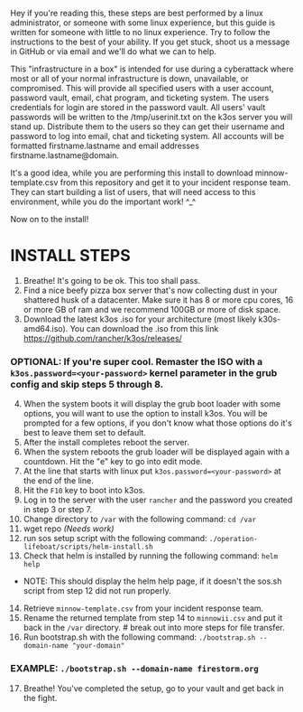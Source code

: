 Hey if you're reading this, these steps are best performed by a linux administrator, or someone with
some linux experience, but this guide is written for someone with little to no linux experience.
Try to follow the instructions to the best of your ability.  If you get stuck, shoot us a message in
GitHub or via email and we'll do what we can to help.

This "infrastructure in a box" is intended for use during a cyberattack where most or all of your
normal infrastructure is down, unavailable, or compromised.  This will provide all specified users
with a user account, password vault, email, chat program, and ticketing system. The users credentials
for login are stored in the password vault.  All users' vault passwords will be written to the
/tmp/userinit.txt on the k3os server you will stand up.  Distribute them to the users so they can
get their username and password to log into email, chat and ticketing system. All accounts will be
formatted firstname.lastname and email addresses firstname.lastname@domain.

It's a good idea, while you are performing this install to download minnow-template.csv from this
repository and get it to your incident response team. They can start building a list of users, that
will need access to this environment, while you do the important work! ^_^

Now on to the install!

# INSTALL STEPS

1. Breathe!  It's going to be ok. This too shall pass.
2. Find a nice beefy pizza box server that's now collecting dust in your shattered husk of a
datacenter.  Make sure it has 8 or more cpu cores, 16 or more GB of ram and we recommend 100GB or
more of disk space.
3. Download the latest k3os .iso for your architecture (most likely k30s-amd64.iso).
You can download the .iso from this link https://github.com/rancher/k3os/releases/
### OPTIONAL:  If you're super cool.  Remaster the ISO with a `k3os.password=<your-password>` kernel parameter in the grub config and skip steps 5 through 8.
4. When the system boots it will display the grub boot loader with some options, you
will want to use the option to install k3os.  You will be prompted for a few options,
if you don't know what those options do it's best to leave them set to default.
5. After the install completes reboot the server.
6. When the system reboots the grub loader will be displayed again with a countdown.
Hit the "e" key to go into edit mode.
7. At the line that starts with linux put `k3os.password=<your-password>` at the end of
the line.
8. Hit the `F10` key to boot into k3os.
9. Log in to the server with the user `rancher` and the password you created in step 3 or step 7.
10. Change directory to `/var` with the following command: `cd /var`
11. wget repo _(Needs work)_
12. run sos setup script with the following command: `./operation-lifeboat/scripts/helm-install.sh`
13. Check that helm is installed by running the following command: `helm help`
* NOTE: This should display the helm help page, if it doesn't the sos.sh script from step 12 did not run properly.
14. Retrieve `minnow-template.csv` from your incident response team.
15. Rename the returned template from step 14 to `minnowii.csv` and put it back in the `/var` directory. # break out into more steps for file transfer.
16. Run bootstrap.sh with the following command: `./bootstrap.sh --domain-name "your-domain"`
### EXAMPLE: `./bootstrap.sh --domain-name firestorm.org`
17. Breathe!  You've completed the setup, go to your vault and get back in the fight.
